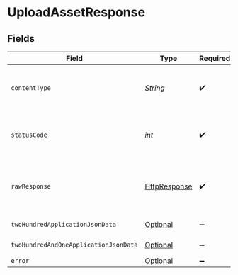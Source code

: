 # UploadAssetResponse


## Fields

| Field                                                                                                                         | Type                                                                                                                          | Required                                                                                                                      | Description                                                                                                                   |
| ----------------------------------------------------------------------------------------------------------------------------- | ----------------------------------------------------------------------------------------------------------------------------- | ----------------------------------------------------------------------------------------------------------------------------- | ----------------------------------------------------------------------------------------------------------------------------- |
| `contentType`                                                                                                                 | *String*                                                                                                                      | :heavy_check_mark:                                                                                                            | HTTP response content type for this operation                                                                                 |
| `statusCode`                                                                                                                  | *int*                                                                                                                         | :heavy_check_mark:                                                                                                            | HTTP response status code for this operation                                                                                  |
| `rawResponse`                                                                                                                 | [HttpResponse<InputStream>](https://docs.oracle.com/en/java/javase/11/docs/api/java.net.http/java/net/http/HttpResponse.html) | :heavy_check_mark:                                                                                                            | Raw HTTP response; suitable for custom response parsing                                                                       |
| `twoHundredApplicationJsonData`                                                                                               | [Optional<UploadAssetData>](../../models/operations/UploadAssetData.md)                                                       | :heavy_minus_sign:                                                                                                            | Upload in progress                                                                                                            |
| `twoHundredAndOneApplicationJsonData`                                                                                         | [Optional<UploadAssetDataOutput>](../../models/operations/UploadAssetDataOutput.md)                                           | :heavy_minus_sign:                                                                                                            | Upload started                                                                                                                |
| `error`                                                                                                                       | [Optional<Error>](../../models/components/Error.md)                                                                           | :heavy_minus_sign:                                                                                                            | Error                                                                                                                         |
